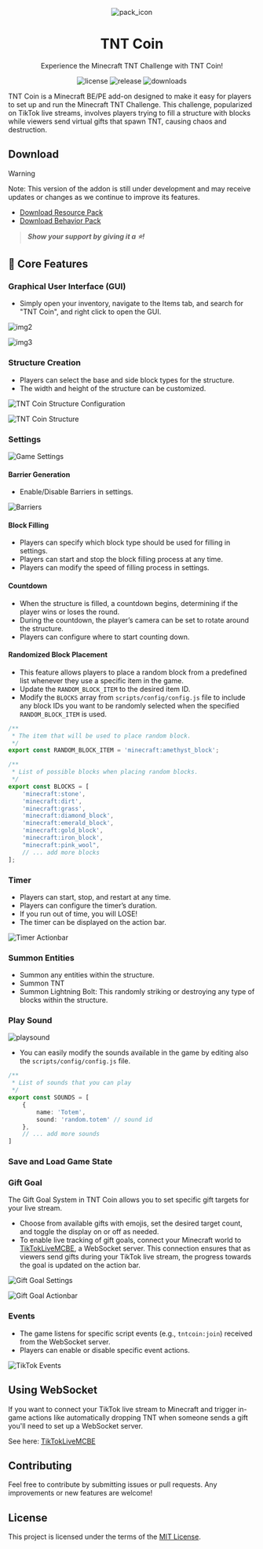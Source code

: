 <div align="center">

![pack_icon](./pack_icon.png)

# TNT Coin

Experience the Minecraft TNT Challenge with TNT Coin!

![license](https://img.shields.io/github/license/rqinix/BP-TNT-Coin?color=lightgreen&logo=open-source-initiative)
![release](https://img.shields.io/github/v/release/rqinix/BP-TNT-Coin?color=purple&logo=github)
![downloads](https://img.shields.io/github/downloads/rqinix/BP-TNT-Coin/total?color=brightgreen&logo=github)

</div>

TNT Coin is a Minecraft BE/PE add-on designed to make it easy for players to set up and run the Minecraft TNT Challenge. This challenge, popularized on TikTok live streams, involves players trying to fill a structure with blocks while viewers send virtual gifts that spawn TNT, causing chaos and destruction. 

## Download

> [!WARNING]
> Note: This version of the addon is still under development
> and may receive updates or changes as we continue to improve its features.

- [Download Resource Pack](https://github.com/rqinix/RP-TNT-Coin/releases)
- [Download Behavior Pack](https://github.com/rqinix/BP-TNT-Coin/releases)

> **_Show your support by giving it a ⭐!_**

## 🌟 Core Features

### Graphical User Interface (GUI)

- Simply open your inventory, navigate to the Items tab, and search for "TNT Coin", and right click to open the GUI.

![img2](./docs/images/image_2.png)

![img3](./docs/images/image_3.png)

### Structure Creation

- Players can select the base and side block types for the structure.
- The width and height of the structure can be customized.

![TNT Coin Structure Configuration](./docs/images/image_1.png)

![TNT Coin Structure](./docs/images/structure.png)

### Settings

![Game Settings](./docs/images/settings.png)

#### Barrier Generation

- Enable/Disable Barriers in settings.

![Barriers](./docs/images/barriers.png)

#### Block Filling

- Players can specify which block type should be used for filling in settings.
- Players can start and stop the block filling process at any time.
- Players can modify the speed of filling process in settings.

#### Countdown

- When the structure is filled, a countdown begins, determining if the player wins or loses the round.
- During the countdown, the player’s camera can be set to rotate around the structure.
- Players can configure where to start counting down.

#### Randomized Block Placement

- This feature allows players to place a random block from a predefined list whenever they use a specific item in the game.
- Update the `RANDOM_BLOCK_ITEM` to the desired item ID.
- Modify the `BLOCKS` array from `scripts/config/config.js` file to include any block IDs you want to be randomly selected when the specified `RANDOM_BLOCK_ITEM` is used.

```ts
/**
 * The item that will be used to place random block.
 */
export const RANDOM_BLOCK_ITEM = 'minecraft:amethyst_block';

/**
 * List of possible blocks when placing random blocks.
 */
export const BLOCKS = [
    'minecraft:stone',
    'minecraft:dirt',
    'minecraft:grass',
    'minecraft:diamond_block',
    'minecraft:emerald_block',
    'minecraft:gold_block',
    'minecraft:iron_block',
    "minecraft:pink_wool",
    // ... add more blocks
];
```

### Timer

- Players can start, stop, and restart at any time.
- Players can configure the timer’s duration.
- If you run out of time, you will LOSE!
- The timer can be displayed on the action bar.

![Timer Actionbar](./docs/images/timer.png)

### Summon Entities

- Summon any entities within the structure.
- Summon TNT
- Summon Lightning Bolt: This randomly striking or destroying any type of blocks within the structure.

### Play Sound

![playsound](./docs/images/playsound.png)

- You can easily modify the sounds available in the game by editing also the `scripts/config/config.js` file.

```ts
/**
 * List of sounds that you can play
 */
export const SOUNDS = [
    {
        name: 'Totem',
        sound: 'random.totem' // sound id
    },
    // ... add more sounds
]
```

### Save and Load Game State

### Gift Goal

The Gift Goal System in TNT Coin allows you to set specific gift targets for your live stream.

- Choose from available gifts with emojis, set the desired target count, and toggle the display on or off as needed.
- To enable live tracking of gift goals, connect your Minecraft world to [TikTokLiveMCBE](https://github.com/rqinix/TikTokLiveMCBE), a WebSocket server. This connection ensures that as viewers send gifts during your TikTok live stream, the progress towards the goal is updated on the action bar.

![Gift Goal Settings](./docs/images/gift_goal_settings.png)

![Gift Goal Actionbar](./docs/images/gift_goal_actionbar.png)

### Events

- The game listens for specific script events (e.g., `tntcoin:join`) received from the WebSocket server.
- Players can enable or disable specific event actions.

![TikTok Events](./docs/images/events.png)

## Using WebSocket

If you want to connect your TikTok live stream to Minecraft and trigger in-game actions like automatically dropping TNT when someone sends a gift you'll need to set up a WebSocket server. 

See here: [TikTokLiveMCBE](https://github.com/rqinix/TikTokLiveMCBE)

## Contributing

Feel free to contribute by submitting issues or pull requests. Any improvements or new features are welcome!

## License

This project is licensed under the terms of the [MIT License](./LICENSE).
